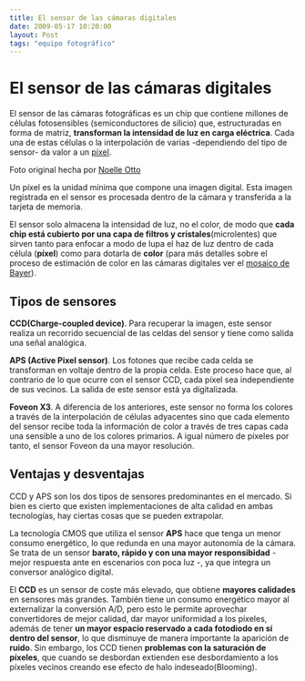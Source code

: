 ```yaml
---
title: El sensor de las cámaras digitales
date: 2009-05-17 10:20:00
layout: Post
tags: "equipo fotográfico"
---
```


# El sensor de las cámaras digitales

El sensor de las cámaras fotográficas es un chip que contiene millones de células fotosensibles (semiconductores de silicio) que, estructuradas en forma de matriz, **transforman la intensidad de luz en carga eléctrica**. Cada una de estas células o la interpolación de varias -dependiendo del tipo de sensor- da valor a un [píxel](http://es.wikipedia.org/wiki/Píxel).

<!-- more -->

<Photo name="lupa_sobre_foto_muestra_pixeles.jpg" alt="Una mano sujeta una lupa que muestra simbólicamente los píxeles de una fotografía de paisaje" />

Foto original hecha por [Noelle Otto](https://www.pexels.com/photo/close-up-photography-of-magnifying-glass-906055/)

Un píxel es la unidad mínima que compone una imagen digital. Esta imagen registrada en el sensor es procesada dentro de la cámara y transferida a la tarjeta de memoria.

<Photo name="mosaico_de_bayer.png" alt="Capa de filtros y cristales de un sensor" />

El sensor solo almacena la intensidad de luz, no el color, de modo que **cada chip está cubierto por una capa de filtros y cristales**(microlentes) que sirven tanto para enfocar a modo de lupa el haz de luz dentro de cada célula (**píxel**) como para dotarla de **color** (para más detalles sobre el proceso de estimación de color en las cámaras digitales ver el [mosaico de Bayer](http://es.wikipedia.org/wiki/Mosaico_de_Bayer)).

<Photo :breakpoints="['md', 'lg', 'xl']" name="espejo_ocultando_sensor_reflex.jpg" alt="Vista de detalle de un sensor de cámara réflex" />

## Tipos de sensores

**CCD(Charge-coupled device)**. Para recuperar la imagen, este sensor realiza un recorrido secuencial de las celdas del sensor y tiene como salida una señal analógica.

**APS (Active Pixel sensor)**. Los fotones que recibe cada celda se transforman en voltaje dentro de la propia celda. Este proceso hace que, al contrario de lo que ocurre con el sensor CCD, cada píxel sea independiente de sus vecinos. La salida de este sensor está ya digitalizada.

**Foveon X3**. A diferencia de los anteriores, este sensor no forma los colores a través de la interpolación de células adyacentes sino que cada elemento del sensor recibe toda la información de color a través de tres capas cada una sensible a uno de los colores primarios. A igual número de píxeles por tanto, el sensor Foveon da una mayor resolución.

## Ventajas y desventajas

CCD y APS son los dos tipos de sensores predominantes en el mercado. Si bien es cierto que existen implementaciones de alta calidad en ambas tecnologías, hay ciertas cosas que se pueden extrapolar.

La tecnología CMOS que utiliza el sensor **APS** hace que tenga un menor consumo energético, lo que redunda en una mayor autonomía de la cámara. Se trata de un sensor **barato, rápido y con una mayor responsibidad** -mejor respuesta ante en escenarios con poca luz -, ya que integra un conversor analógico digital.

El **CCD** es un sensor de coste más elevado, que obtiene **mayores calidades** en sensores más grandes. También tiene un consumo energético mayor al externalizar la conversión A/D, pero esto le permite aprovechar convertidores de mejor calidad, dar mayor uniformidad a los píxeles, además de tener **un mayor espacio reservado a cada fotodiodo en sí dentro del sensor**, lo que disminuye de manera importante la aparición de **ruido**. Sin embargo, los CCD tienen **problemas con la saturación de píxeles**, que cuando se desbordan extienden ese desbordamiento a los píxeles vecinos creando ese efecto de halo indeseado(Blooming).
